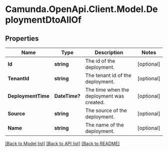 # Camunda.OpenApi.Client.Model.DeploymentDtoAllOf

## Properties

Name | Type | Description | Notes
------------ | ------------- | ------------- | -------------
**Id** | **string** | The id of the deployment. | [optional] 
**TenantId** | **string** | The tenant id of the deployment. | [optional] 
**DeploymentTime** | **DateTime?** | The time when the deployment was created. | [optional] 
**Source** | **string** | The source of the deployment. | [optional] 
**Name** | **string** | The name of the deployment. | [optional] 

[[Back to Model list]](../README.md#documentation-for-models) [[Back to API list]](../README.md#documentation-for-api-endpoints) [[Back to README]](../README.md)

